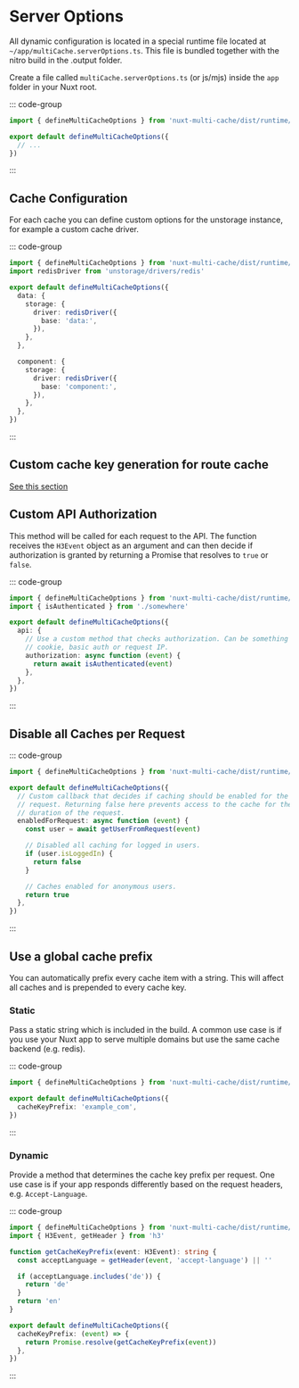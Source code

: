 # Server Options

All dynamic configuration is located in a special runtime file located at
`~/app/multiCache.serverOptions.ts`. This file is bundled together with the
nitro build in the .output folder.

Create a file called `multiCache.serverOptions.ts` (or js/mjs) inside the `app`
folder in your Nuxt root.

::: code-group

```typescript [~/app/multiCache.serverOptions.ts]
import { defineMultiCacheOptions } from 'nuxt-multi-cache/dist/runtime/serverOptions'

export default defineMultiCacheOptions({
  // ...
})
```

:::

## Cache Configuration

For each cache you can define custom options for the unstorage instance, for
example a custom cache driver.

::: code-group

```typescript [~/app/multiCache.serverOptions.ts]
import { defineMultiCacheOptions } from 'nuxt-multi-cache/dist/runtime/serverOptions'
import redisDriver from 'unstorage/drivers/redis'

export default defineMultiCacheOptions({
  data: {
    storage: {
      driver: redisDriver({
        base: 'data:',
      }),
    },
  },

  component: {
    storage: {
      driver: redisDriver({
        base: 'component:',
      }),
    },
  },
})
```

:::

## Custom cache key generation for route cache

[See this section](/features/route-cache#cache-key-for-routes)

## Custom API Authorization

This method will be called for each request to the API. The function receives
the `H3Event` object as an argument and can then decide if authorization is
granted by returning a Promise that resolves to `true` or `false`.

::: code-group

```typescript [~/app/multiCache.serverOptions.ts]
import { defineMultiCacheOptions } from 'nuxt-multi-cache/dist/runtime/serverOptions'
import { isAuthenticated } from './somewhere'

export default defineMultiCacheOptions({
  api: {
    // Use a custom method that checks authorization. Can be something like
    // cookie, basic auth or request IP.
    authorization: async function (event) {
      return await isAuthenticated(event)
    },
  },
})
```

:::

## Disable all Caches per Request

::: code-group

```typescript [~/app/multiCache.serverOptions.ts]
import { defineMultiCacheOptions } from 'nuxt-multi-cache/dist/runtime/serverOptions'

export default defineMultiCacheOptions({
  // Custom callback that decides if caching should be enabled for the current
  // request. Returning false here prevents access to the cache for the
  // duration of the request.
  enabledForRequest: async function (event) {
    const user = await getUserFromRequest(event)

    // Disabled all caching for logged in users.
    if (user.isLoggedIn) {
      return false
    }

    // Caches enabled for anonymous users.
    return true
  },
})
```

:::

## Use a global cache prefix

You can automatically prefix every cache item with a string. This will affect
all caches and is prepended to every cache key.

### Static

Pass a static string which is included in the build. A common use case is if you
use your Nuxt app to serve multiple domains but use the same cache backend (e.g.
redis).

::: code-group

```typescript [~/app/multiCache.serverOptions.ts]
import { defineMultiCacheOptions } from 'nuxt-multi-cache/dist/runtime/serverOptions'

export default defineMultiCacheOptions({
  cacheKeyPrefix: 'example_com',
})
```

:::

### Dynamic

Provide a method that determines the cache key prefix per request. One use case
is if your app responds differently based on the request headers, e.g.
`Accept-Language`.

::: code-group

```typescript [~/app/multiCache.serverOptions.ts]
import { defineMultiCacheOptions } from 'nuxt-multi-cache/dist/runtime/serverOptions'
import { H3Event, getHeader } from 'h3'

function getCacheKeyPrefix(event: H3Event): string {
  const acceptLanguage = getHeader(event, 'accept-language') || ''

  if (acceptLanguage.includes('de')) {
    return 'de'
  }
  return 'en'
}

export default defineMultiCacheOptions({
  cacheKeyPrefix: (event) => {
    return Promise.resolve(getCacheKeyPrefix(event))
  },
})
```

:::
